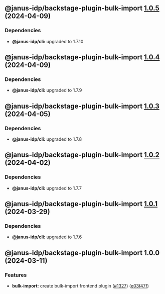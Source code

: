 ## @janus-idp/backstage-plugin-bulk-import [1.0.5](https://github.com/janus-idp/backstage-plugins/compare/@janus-idp/backstage-plugin-bulk-import@1.0.4...@janus-idp/backstage-plugin-bulk-import@1.0.5) (2024-04-09)

### Dependencies

- **@janus-idp/cli:** upgraded to 1.7.10

## @janus-idp/backstage-plugin-bulk-import [1.0.4](https://github.com/janus-idp/backstage-plugins/compare/@janus-idp/backstage-plugin-bulk-import@1.0.3...@janus-idp/backstage-plugin-bulk-import@1.0.4) (2024-04-09)

### Dependencies

- **@janus-idp/cli:** upgraded to 1.7.9

## @janus-idp/backstage-plugin-bulk-import [1.0.3](https://github.com/janus-idp/backstage-plugins/compare/@janus-idp/backstage-plugin-bulk-import@1.0.2...@janus-idp/backstage-plugin-bulk-import@1.0.3) (2024-04-05)

### Dependencies

- **@janus-idp/cli:** upgraded to 1.7.8

## @janus-idp/backstage-plugin-bulk-import [1.0.2](https://github.com/janus-idp/backstage-plugins/compare/@janus-idp/backstage-plugin-bulk-import@1.0.1...@janus-idp/backstage-plugin-bulk-import@1.0.2) (2024-04-02)

### Dependencies

- **@janus-idp/cli:** upgraded to 1.7.7

## @janus-idp/backstage-plugin-bulk-import [1.0.1](https://github.com/janus-idp/backstage-plugins/compare/@janus-idp/backstage-plugin-bulk-import@1.0.0...@janus-idp/backstage-plugin-bulk-import@1.0.1) (2024-03-29)

### Dependencies

- **@janus-idp/cli:** upgraded to 1.7.6

## @janus-idp/backstage-plugin-bulk-import 1.0.0 (2024-03-11)

### Features

- **bulk-import:** create bulk-import frontend plugin ([#1327](https://github.com/janus-idp/backstage-plugins/issues/1327)) ([e03f47f](https://github.com/janus-idp/backstage-plugins/commit/e03f47f1f770823ee79a97a2fa79cec144394b17))
